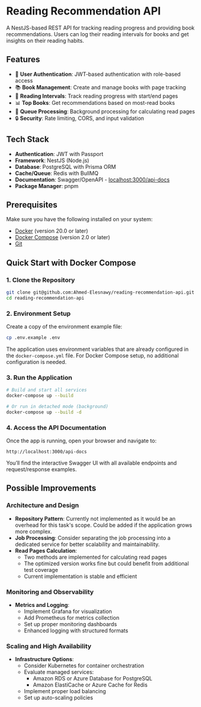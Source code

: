 # Reading Recommendation API

A NestJS-based REST API for tracking reading progress and providing book recommendations. Users can log their reading intervals for books and get insights on their reading habits.

## Features

- 👥 **User Authentication**: JWT-based authentication with role-based access  
- 📚 **Book Management**: Create and manage books with page tracking  
- 📖 **Reading Intervals**: Track reading progress with start/end pages  
- 📊 **Top Books**: Get recommendations based on most-read books  
- 🚀 **Queue Processing**: Background processing for calculating read pages  
- 🔒 **Security**: Rate limiting, CORS, and input validation  

## Tech Stack

- **Authentication**: JWT with Passport  
- **Framework**: NestJS (Node.js)  
- **Database**: PostgreSQL with Prisma ORM  
- **Cache/Queue**: Redis with BullMQ  
- **Documentation**: Swagger/OpenAPI - [localhost:3000/api-docs](http://localhost:3000/api-docs)  
- **Package Manager**: pnpm  

## Prerequisites

Make sure you have the following installed on your system:

- [Docker](https://docs.docker.com/get-docker/) (version 20.0 or later)  
- [Docker Compose](https://docs.docker.com/compose/install/) (version 2.0 or later)  
- [Git](https://git-scm.com/downloads)  

## Quick Start with Docker Compose

### 1. Clone the Repository

```bash
git clone git@github.com:Ahmed-Elesnawy/reading-recommendation-api.git
cd reading-recommendation-api
```

### 2. Environment Setup

Create a copy of the environment example file:

```bash
cp .env.example .env
```

The application uses environment variables that are already configured in the `docker-compose.yml` file. For Docker Compose setup, no additional configuration is needed.

### 3. Run the Application

```bash
# Build and start all services
docker-compose up --build

# Or run in detached mode (background)
docker-compose up --build -d
```

### 4. Access the API Documentation

Once the app is running, open your browser and navigate to:

```
http://localhost:3000/api-docs
```

You’ll find the interactive Swagger UI with all available endpoints and request/response examples.

## Possible Improvements

### Architecture and Design

- **Repository Pattern**: Currently not implemented as it would be an overhead for this task's scope. Could be added if the application grows more complex.  
- **Job Processing**: Consider separating the job processing into a dedicated service for better scalability and maintainability.  
- **Read Pages Calculation**:  
  - Two methods are implemented for calculating read pages  
  - The optimized version works fine but could benefit from additional test coverage  
  - Current implementation is stable and efficient  

### Monitoring and Observability

- **Metrics and Logging**:
  - Implement Grafana for visualization  
  - Add Prometheus for metrics collection  
  - Set up proper monitoring dashboards  
  - Enhanced logging with structured formats  

### Scaling and High Availability

- **Infrastructure Options**:
  - Consider Kubernetes for container orchestration  
  - Evaluate managed services:
    - Amazon RDS or Azure Database for PostgreSQL  
    - Amazon ElastiCache or Azure Cache for Redis  
  - Implement proper load balancing  
  - Set up auto-scaling policies